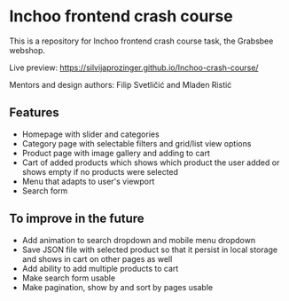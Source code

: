 # Inchoo frontend crash course

This is a repository for Inchoo frontend crash course task, the Grabsbee webshop.

Live preview: https://silvijaprozinger.github.io/Inchoo-crash-course/

Mentors and design authors: Filip Svetličić and Mladen Ristić

## Features
* Homepage with slider and categories
* Category page with selectable filters and grid/list view options
* Product page with image gallery and adding to cart
* Cart of added products which shows which product the user added or shows empty if no products were selected
* Menu that adapts to user's viewport
* Search form

## To improve in the future
* Add animation to search dropdown and mobile menu dropdown
* Save JSON file with selected product so that it persist in local storage and shows in cart on other pages as well
* Add ability to add multiple products to cart
* Make search form usable
* Make pagination, show by and sort by pages usable

